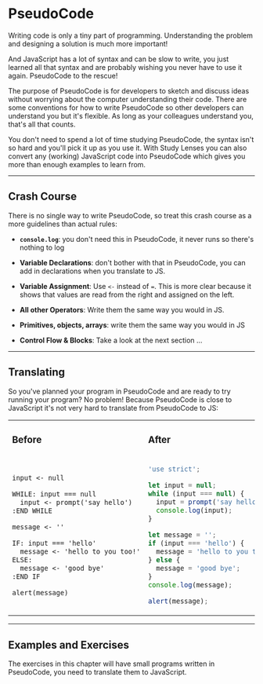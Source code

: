 # PseudoCode

Writing code is only a tiny part of programming. Understanding the problem and
designing a solution is much more important!

And JavaScript has a lot of syntax and can be slow to write, you just learned
all that syntax and are probably wishing you never have to use it again.
PseudoCode to the rescue!

The purpose of PseudoCode is for developers to sketch and discuss ideas without
worrying about the computer understanding their code. There are some conventions
for how to write PseudoCode so other developers can understand you but it's
flexible. As long as your colleagues understand you, that's all that counts.

You don't need to spend a lot of time studying PseudoCode, the syntax isn't so
hard and you'll pick it up as you use it. With Study Lenses you can also convert
any (working) JavaScript code into PseudoCode which gives you more than enough
examples to learn from.

---

## Crash Course

There is no single way to write PseudoCode, so treat this crash course as a more
guidelines than actual rules:

- **`console.log`**: you don't need this in PseudoCode, it never runs so there's
  nothing to log
- **Variable Declarations**: don't bother with that in PseudoCode, you can add
  in declarations when you translate to JS.

- **Variable Assignment**: Use `<-` instead of `=`. This is more clear because
  it shows that values are read from the right and assigned on the left.

- **All other Operators**: Write them the same way you would in JS.

- **Primitives, objects, arrays**: write them the same way you would in JS

- **Control Flow & Blocks**: Take a look at the next section ...

---

## Translating

So you've planned your program in PseudoCode and are ready to try running your
program? No problem! Because PseudoCode is close to JavaScript it's not very
hard to translate from PseudoCode to JS:

<table>

<tr>
<td>

### Before

</td>
<td>

### After

</td>
</tr>

<tr>
<td>

```txt
input <- null

WHILE: input === null
  input <- prompt('say hello')
:END WHILE

message <- ''

IF: input === 'hello'
  message <- 'hello to you too!'
ELSE:
  message <- 'good bye'
:END IF

alert(message)
```

</td>
<td>

```js
'use strict';

let input = null;
while (input === null) {
  input = prompt('say hello');
  console.log(input);
}

let message = '';
if (input === 'hello') {
  message = 'hello to you too!';
} else {
  message = 'good bye';
}
console.log(message);

alert(message);
```

</td>
</tr>
</table>

---

## Examples and Exercises

The exercises in this chapter will have small programs written in PseudoCode,
you need to translate them to JavaScript.
